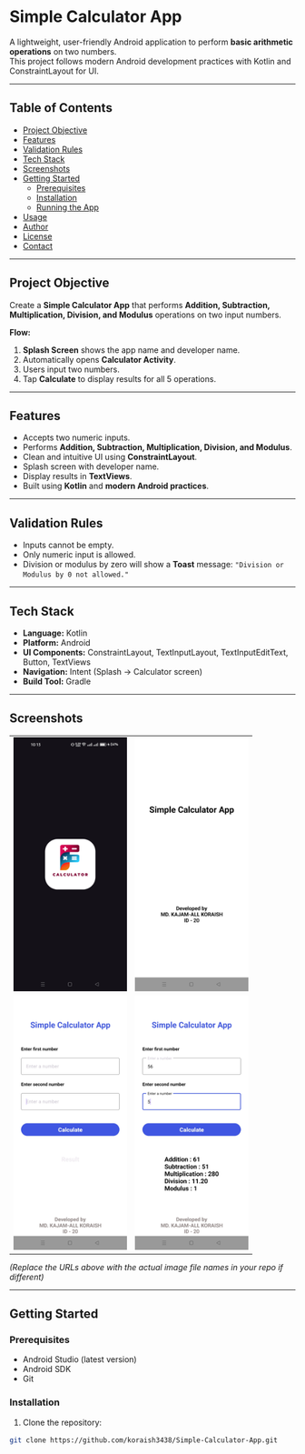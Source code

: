 # Simple Calculator App

A lightweight, user-friendly Android application to perform **basic arithmetic operations** on two numbers.  
This project follows modern Android development practices with Kotlin and ConstraintLayout for UI.

---

## Table of Contents
- [Project Objective](#project-objective)
- [Features](#features)
- [Validation Rules](#validation-rules)
- [Tech Stack](#tech-stack)
- [Screenshots](#screenshots)
- [Getting Started](#getting-started)
  - [Prerequisites](#prerequisites)
  - [Installation](#installation)
  - [Running the App](#running-the-app)
- [Usage](#usage)
- [Author](#author)
- [License](#license)
- [Contact](#contact)

---

## Project Objective
Create a **Simple Calculator App** that performs **Addition, Subtraction, Multiplication, Division, and Modulus** operations on two input numbers.  

**Flow:**
1. **Splash Screen** shows the app name and developer name.
2. Automatically opens **Calculator Activity**.
3. Users input two numbers.
4. Tap **Calculate** to display results for all 5 operations.

---

## Features
- Accepts two numeric inputs.
- Performs **Addition, Subtraction, Multiplication, Division, and Modulus**.
- Clean and intuitive UI using **ConstraintLayout**.
- Splash screen with developer name.
- Display results in **TextViews**.
- Built using **Kotlin** and **modern Android practices**.

---

## Validation Rules
- Inputs cannot be empty.
- Only numeric input is allowed.
- Division or modulus by zero will show a **Toast** message: `"Division or Modulus by 0 not allowed."`

---

## Tech Stack
- **Language:** Kotlin  
- **Platform:** Android  
- **UI Components:** ConstraintLayout, TextInputLayout, TextInputEditText, Button, TextViews  
- **Navigation:** Intent (Splash → Calculator screen)  
- **Build Tool:** Gradle  

---

## Screenshots

<table>
  <tr>
    <td><img src="https://github.com/koraish3438/Simple-Calculator-App/raw/master/Screenshot_2025-10-20-10-13-46-71_d9b4d092185ec6966003d66ec3f856f8.jpg" width="200"></td>
    <td><img src="https://github.com/koraish3438/Simple-Calculator-App/raw/master/Screenshot_2025-10-20-10-13-40-14_d9b4d092185ec6966003d66ec3f856f8.jpg" width="200"></td>
  </tr>
  <tr>
    <td><img src="https://github.com/koraish3438/Simple-Calculator-App/raw/master/Screenshot_2025-10-20-10-13-50-15_d9b4d092185ec6966003d66ec3f856f8.jpg" width="200"></td>
    <td><img src="https://github.com/koraish3438/Simple-Calculator-App/raw/master/Screenshot_2025-10-20-10-13-57-24_d9b4d092185ec6966003d66ec3f856f8.jpg" width="200"></td>
  </tr>
</table>

*(Replace the URLs above with the actual image file names in your repo if different)*

---

## Getting Started

### Prerequisites
- Android Studio (latest version)
- Android SDK
- Git

### Installation
1. Clone the repository:
```bash
git clone https://github.com/koraish3438/Simple-Calculator-App.git
